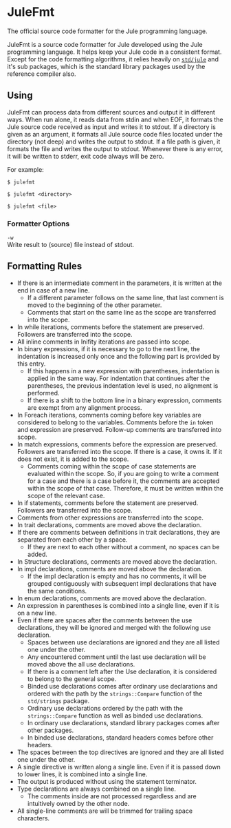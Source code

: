 # JuleFmt

The official source code formatter for the Jule programming language.

JuleFmt is a source code formatter for Jule developed using the Jule programming language. It helps keep your Jule code in a consistent format. Except for the code formatting algorithms, it relies heavily on [`std/jule`](/std/jule) and it's sub packages, which is the standard library packages used by the reference compiler also.

## Using

JuleFmt can process data from different sources and output it in different ways. When run alone, it reads data from stdin and when EOF, it formats the Jule source code received as input and writes it to stdout. If a directory is given as an argument, it formats all Jule source code files located under the directory (not deep) and writes the output to stdout. If a file path is given, it formats the file and writes the output to stdout. Whenever there is any error, it will be written to stderr, exit code always will be zero.

For example:
```
$ julefmt
```
```
$ julefmt <directory>
```
```
$ julefmt <file>
```

### Formatter Options

`-w`\
Write result to (source) file instead of stdout.

## Formatting Rules

- If there is an intermediate comment in the parameters, it is written at the end in case of a new line.
	- If a different parameter follows on the same line, that last comment is moved to the beginning of the other parameter.
	- Comments that start on the same line as the scope are transferred into the scope.
- In while iterations, comments before the statement are preserved. Followers are transferred into the scope.
- All inline comments in Inifity iterations are passed into scope.
- In binary expressions, if it is necessary to go to the next line, the indentation is increased only once and the following part is provided by this entry.
	- If this happens in a new expression with parentheses, indentation is applied in the same way. For indentation that continues after the parentheses, the previous indentation level is used, no alignment is performed.
	- If there is a shift to the bottom line in a binary expression, comments are exempt from any alignment process.
- In Foreach iterations, comments coming before key variables are considered to belong to the variables. Comments before the `in` token and expression are preserved. Follow-up comments are transferred into scope.
- In match expressions, comments before the expression are preserved. Followers are transferred into the scope. If there is a case, it owns it. If it does not exist, it is added to the scope.
	- Comments coming within the scope of case statements are evaluated within the scope. So, if you are going to write a comment for a case and there is a case before it, the comments are accepted within the scope of that case. Therefore, it must be written within the scope of the relevant case.
- In if statements, comments before the statement are preserved. Followers are transferred into the scope.
- Comments from other expressions are transferred into the scope.
- In trait declarations, comments are moved above the declaration.
- If there are comments between definitions in trait declarations, they are separated from each other by a space.
	- If they are next to each other without a comment, no spaces can be added.
- In Structure declarations, comments are moved above the declaration.
- In impl declarations, comments are moved above the declaration.
	- If the impl declaration is empty and has no comments, it will be grouped contiguously with subsequent impl declarations that have the same conditions.
- In enum declarations, comments are moved above the declaration.
- An expression in parentheses is combined into a single line, even if it is on a new line.
- Even if there are spaces after the comments between the use declarations, they will be ignored and merged with the following use declaration.
	- Spaces between use declarations are ignored and they are all listed one under the other.
	- Any encountered comment until the last use declaration will be moved above the all use declarations.
	- If there is a comment left after the Use declaration, it is considered to belong to the general scope.
	- Binded use declarations comes after ordinary use declarations and ordered with the path by the `strings::Compare` function of the `std/strings` package.
	- Ordinary use declarations ordered by the path with the `strings::Compare` function as well as binded use declarations.
	- In ordinary use declarations, standard library packages comes after other packages.
	- In binded use declarations, standard headers comes before other headers.
- The spaces between the top directives are ignored and they are all listed one under the other.
- A single directive is written along a single line. Even if it is passed down to lower lines, it is combined into a single line.
- The output is produced without using the statement terminator.
- Type declarations are always combined on a single line.
	- The comments inside are not processed regardless and are intuitively owned by the other node.
- All single-line comments are will be trimmed for trailing space characters.